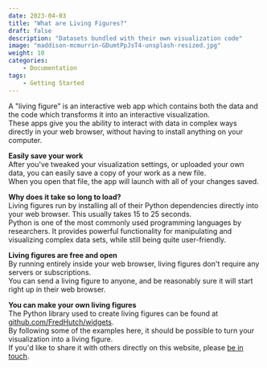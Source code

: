 ```yaml
---
date: 2023-04-03
title: "What are Living Figures?"
draft: false
description: "Datasets bundled with their own visualization code"
image: "maddison-mcmurrin-GDumtPpJsT4-unsplash-resized.jpg"
weight: 10
categories:
    - Documentation
tags:
    - Getting Started
---
```


A "living figure" is an interactive web app which contains both the data and the code which transforms it into an interactive visualization.  
These apps give you the ability to interact with data in complex ways directly in your web browser, without
having to install anything on your computer.

**Easily save your work**  
After you've tweaked your visualization settings, or uploaded your own data, you can easily save a copy of your work as a new file.  
When you open that file, the app will launch with all of your changes saved.

**Why does it take so long to load?**  
Living figures run by installing all of their Python dependencies directly into your web browser. This usually takes 15 to 25 seconds.  
Python is one of the most commonly used programming languages by researchers. It provides powerful functionality for manipulating and visualizing complex data sets, while still being quite user-friendly.

**Living figures are free and open**  
By running entirely inside your web browser, living figures don't require any servers or subscriptions.  
You can send a living figure to anyone, and be reasonably sure it will start right up in their web browser.

**You can make your own living figures**  
The Python library used to create living figures can be found at [github.com/FredHutch/widgets](https://github.com/FredHutch/widgets).  
By following some of the examples here, it should be possible to turn your visualization into a living figure.  
If you'd like to share it with others directly on this website, please [be in touch](https://github.com/FredHutch/living-figures/issues).
